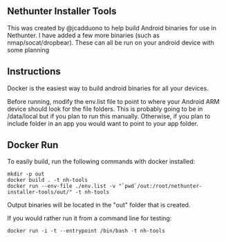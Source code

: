 ## Nethunter Installer Tools

This was created by @jcadduono to help build Android binaries for use in Nethunter.  I have added a few more binaries (such as nmap/socat/dropbear).  These can all be run on your android device with some planning

## Instructions

Docker is the easiest way to build android binaries for all your devices.

Before running, modify the env.list file to point to where your Android ARM device should look for the file folders.  This is probably going to be in /data/local but if you plan to run this manually.  Otherwise, if you plan to include folder in an app you would want to point to your app folder.

## Docker Run

To easily build, run the following commands with docker installed:

```
mkdir -p out
docker build . -t nh-tools
docker run --env-file ./env.list -v "`pwd`/out:/root/nethunter-installer-tools/out/" -t nh-tools
```

Output binaries will be located in the "out" folder that is created.

If you would rather run it from a command line for testing:
```
docker run -i -t --entrypoint /bin/bash -t nh-tools
```
